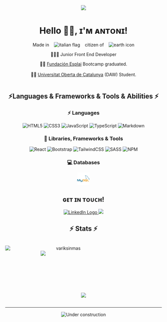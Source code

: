 <h1 align="center">
<a href="https://git.io/typing-svg">
  <img src="https://readme-typing-svg.herokuapp.com?duration=1700&center=true&vCenter=true&lines=Hello%2C+There!%F0%9F%91%8B%F0%9F%8F%BB+;I'm+Antoni%2C;+let's+talk+about+me...">
</a>
</h1>

<h1 align="center"> Hello 👋🏻, ɪ'ᴍ ᴀɴᴛᴏɴɪ! </h1>

<p align="center">
Made in &nbsp; &nbsp;<img src="https://cdn.worldvectorlogo.com/logos/spainc.svg" alt="italian flag" width="30px" height="30px">&nbsp; &nbsp; citizen of &nbsp; &nbsp;<img src="https://images.vexels.com/media/users/3/157970/isolated/preview/c156b4270aea292b9b335dd463ea17eb-earth-planet-icon-earth-icon-by-vexels.png" alt="earth icon" height="30px" width="30px">
</p>

<div align="center">

👨🏻‍💻 Junior Front End Developer

👨‍🎓 [Fundación Esplai]([https://www.schoolofcode.co.uk/](https://fundacionesplai.org/enfocat-2/)) Bootcamp graduated.<br><br>
👨‍🎓 [Universitat Oberta de Catalunya]([https://www.schoolofcode.co.uk/](https://fundacionesplai.org/enfocat-2/)) (DAW) Student.<br><br>

</div>

<div align="center">
	
## <h2 align="center">⚡Languages & Frameworks & Tools & Abilities ⚡</h2>
### ⚡ Languages
![HTML5](https://img.shields.io/badge/HTML5-E34F26?style=for-the-badge&logo=html5&logoColor=white)
![CSS3](https://img.shields.io/badge/CSS3-1572B6?style=for-the-badge&logo=css3&logoColor=white)
![JavaScript](https://img.shields.io/badge/JavaScript-323330?style=for-the-badge&logo=javascript&logoColor=F7DF1E)
![TypeScript](https://img.shields.io/badge/TypeScript-007ACC?style=for-the-badge&logo=typescript&logoColor=white)
![Markdown](https://img.shields.io/badge/Markdown-000000?style=for-the-badge&logo=markdown&logoColor=white)

### 🚀 Libraries, Frameworks & Tools
![React](https://img.shields.io/badge/React-20232A?style=for-the-badge&logo=react&logoColor=61DAFB)
![Bootstrap](https://img.shields.io/badge/Bootstrap-563D7C?style=for-the-badge&logo=bootstrap&logoColor=white)
![TailwindCSS](https://img.shields.io/badge/tailwindcss-%2338B2AC.svg?style=for-the-badge&logo=tailwind-css&logoColor=white)
![SASS](https://img.shields.io/badge/SASS-hotpink.svg?style=for-the-badge&logo=SASS&logoColor=white)
![NPM](https://img.shields.io/badge/npm-CB3837?style=for-the-badge&logo=npm&logoColor=white)

### 💻 Databases
<p> <a href="https://www.mysql.com/" target="_blank" rel="noreferrer"> <img src="https://raw.githubusercontent.com/devicons/devicon/master/icons/mysql/mysql-original-wordmark.svg" alt="mysql" width="40" height="40"/> </a> </p>



</div>

<div align="center">
	
## ɢᴇᴛ ɪɴ ᴛᴏᴜᴄʜ!

<a href="https://www.linkedin.com/in/antoni-fernandez-almecija/" title="LinkedIn"><img src="https://img.shields.io/badge/LinkedIn-0077B5?style=for-the-badge&logo=linkedin&logoColor=white"  alt="LinkedIn Logo"  />
    <a href="https://www.linkedin.com/in/antoni-fernandez-almecija/">
		<img src="https://img.shields.io/badge/portfolio-1AA260?style=for-the-badge&logo=About.me&logoColor=white" /> </a>
	
<div align="center">

<h2 align="center">⚡ Stats ⚡</h2>
<br>
<div align=center>
  <a href="https://github.com/denvercoder1/github-readme-streak-stats" title="Go to Source">
    <img align="left" width=390 src="https://github-readme-streak-stats.herokuapp.com?user=variksinmas&theme=github-dark" alt="variksinmas"/>
  </a>  
  <a href="https://github.com/anuraghazra/github-readme-stats" title="Go to Source">
    <img align="right" width=390 src="https://github-readme-stats.vercel.app/api?username=variksinmas&show_icons=true&theme=dark&border_color=00a000" />
  </a>
</div>

<br><br><br><br><br><br><br>

<div align=center>
  <a href="https://github.com/anuraghazra/github-readme-stats">
    <img width=390 align="center" src="https://github-readme-stats.vercel.app/api/top-langs/?username=variksinmas&hide=c%23,powershell,Mathematica,Ruby,Objective-C,Objective-C%2b%2b,Cuda&title_color=ffffff&text_color=ffffff&icon_color=61dafb&bg_color=1b1b1b&langs_count=8&layout=compact&border_color=00a000" />
  </a>
</div>

<br>
<hr>
</code>

</div>

![Under construction](https://user-images.githubusercontent.com/282759/84681715-8c7cb580-af02-11ea-85a4-05d069c72121.gif)

</div>
